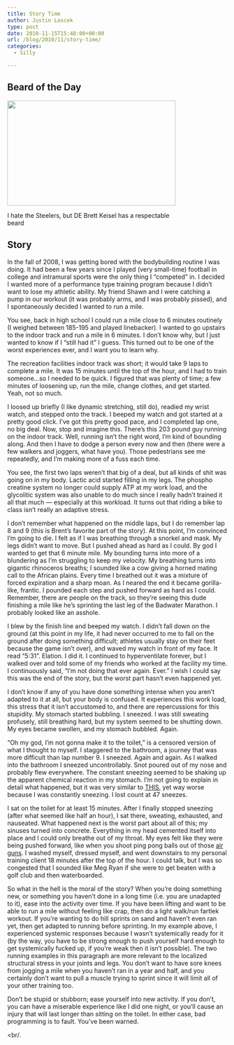 ```yaml
---
title: Story Time
author: Justin Lascek
type: post
date: 2010-11-15T15:48:00+00:00
url: /blog/2010/11/story-time/
categories:
  - Silly

---
```

## Beard of the Day

<div id="attachment_3189" style="width: 395px" class="wp-caption aligncenter">
  <a href="/2010/11/keisel.jpg"><img aria-describedby="caption-attachment-3189" data-attachment-id="3189" data-permalink="/blog/2010/11/story-time/keisel/" data-orig-file="/2010/11/keisel.jpg" data-orig-size="385,240" data-comments-opened="1" data-image-meta="{&quot;aperture&quot;:&quot;0&quot;,&quot;credit&quot;:&quot;&quot;,&quot;camera&quot;:&quot;&quot;,&quot;caption&quot;:&quot;&quot;,&quot;created_timestamp&quot;:&quot;0&quot;,&quot;copyright&quot;:&quot;&quot;,&quot;focal_length&quot;:&quot;0&quot;,&quot;iso&quot;:&quot;0&quot;,&quot;shutter_speed&quot;:&quot;0&quot;,&quot;title&quot;:&quot;&quot;}" data-image-title="keisel" data-image-description="" data-medium-file="/2010/11/keisel.jpg" data-large-file="/2010/11/keisel.jpg" src="/2010/11/keisel.jpg" alt="" title="keisel" width="385" height="240" class="size-full wp-image-3189" /></a>
  
  <p id="caption-attachment-3189" class="wp-caption-text">
    I hate the Steelers, but DE Brett Keisel has a respectable beard
  </p>
</div>


  


## Story

In the fall of 2008, I was getting bored with the bodybuilding routine I was doing. It had been a few years since I played (very small-time) football in college and intramural sports were the only thing I &#8220;competed&#8221; in. I decided I wanted more of a performance type training program because I didn&#8217;t want to lose my athletic ability. My friend Shawn and I were catching a pump in our workout (it was probably arms, and I was probably pissed), and I spontaneously decided I wanted to run a mile.
  

  
You see, back in high school I could run a mile close to 6 minutes routinely (I weighed between 185-195 and played linebacker). I wanted to go upstairs to the indoor track and run a mile in 6 minutes. I don&#8217;t know why, but I just wanted to know if I &#8220;still had it&#8221; I guess. This turned out to be one of the worst experiences ever, and I want you to learn why.
  

  
The recreation facilities indoor track was short; it would take 9 laps to complete a mile. It was 15 minutes until the top of the hour, and I had to train someone&#8230;so I needed to be quick. I figured that was plenty of time; a few minutes of loosening up, run the mile, change clothes, and get started. Yeah, not so much.
  

  
I loosed up briefly (I like dynamic stretching, still do), readied my wrist watch, and stepped onto the track. I beeped my watch and got started at a pretty good click. I&#8217;ve got this pretty good pace, and I completed lap one, no big deal. Now, stop and imagine this. There&#8217;s this 203 pound guy running on the indoor track. Well, running isn&#8217;t the right word, I&#8217;m kind of bounding along. And then I have to dodge a person every now and then (there were a few walkers and joggers, what have you). Those pedestrians see me repeatedly, and I&#8217;m making more of a fuss each time.
  

  
You see, the first two laps weren&#8217;t that big of a deal, but all kinds of shit was going on in my body. Lactic acid started filling in my legs. The phospho creatine system no longer could supply ATP at my work load, and the glycolitic system was also unable to do much since I really hadn&#8217;t trained it all that much &#8212; especially at this workload. It turns out that riding a bike to class isn&#8217;t really an adaptive stress.
  

  
I don&#8217;t remember what happened on the middle laps, but I do remember lap 8 and 9 (this is Brent&#8217;s favorite part of the story). At this point, I&#8217;m convinced I&#8217;m going to die. I felt as if I was breathing through a snorkel and mask. My legs didn&#8217;t want to move. But I pushed ahead as hard as I could. By god I wanted to get that 6 minute mile. My bounding turns into more of a blundering as I&#8217;m struggling to keep my velocity. My breathing turns into gigantic rhinoceros breaths; I sounded like a cow giving a horned mating call to the African plains. Every time I breathed out it was a mixture of forced expiration and a sharp moan. As I neared the end it became gorilla-like, frantic. I pounded each step and pushed forward as hard as I could. Remember, there are people on the track, so they&#8217;re seeing this dude finishing a mile like he&#8217;s sprinting the last leg of the Badwater Marathon. I probably looked like an asshole.
  

  
I blew by the finish line and beeped my watch. I didn&#8217;t fall down on the ground (at this point in my life, it had never occurred to me to fall on the ground after doing something difficult; athletes usually stay on their feet because the game isn&#8217;t over), and waved my watch in front of my face. It read &#8220;5:31&#8221;. Elation. I did it. I continued to hyperventilate forever, but I walked over and told some of my friends who worked at the facility my time. I continuously said, &#8220;I&#8217;m not doing that ever again. Ever.&#8221; I wish I could say this was the end of the story, but the worst part hasn&#8217;t even happened yet.
  

  
I don&#8217;t know if any of you have done something intense when you aren&#8217;t adapted to it at all, but your body is confused. It experiences this work load, this stress that it isn&#8217;t accustomed to, and there are repercussions for this stupidity. My stomach started bubbling. I sneezed. I was still sweating profusely, still breathing hard, but my system seemed to be shutting down. My eyes became swollen, and my stomach bubbled. Again.
  

  
&#8220;Oh my god, I&#8217;m not gonna make it to the toilet,&#8221; is a censored version of what I thought to myself. I staggered to the bathroom, a journey that was more difficult than lap number 9. I sneezed. Again and again. As I walked into the bathroom I sneezed uncontrollably. Snot poured out of my nose and probably flew everywhere. The constant sneezing seemed to be shaking up the apparent chemical reaction in my stomach. I&#8217;m not going to explain in detail what happened, but it was very similar to [THIS][1], yet way worse because I was constantly sneezing. I lost count at 47 sneezes.
  

  
I sat on the toilet for at least 15 minutes. After I finally stopped sneezing (after what seemed like half an hour), I sat there, sweating, exhausted, and nauseated. What happened next is the worst part about all of this; my sinuses turned into concrete. Everything in my head cemented itself into place and I could only breathe out of my throat. My eyes felt like they were being pushed forward, like when you shoot ping pong balls out of those [air guns][2]. I washed myself, dressed myself, and went downstairs to my personal training client 18 minutes after the top of the hour. I could talk, but I was so congested that I sounded like Meg Ryan if she were to get beaten with a golf club and then waterboarded.
  

  
So what in the hell is the moral of the story? When you&#8217;re doing something new, or something you haven&#8217;t done in a long time (i.e. you are unadapted to it), ease into the activity over time. If you have been lifting and want to be able to run a mile without feeling like crap, then do a light walk/run fartlek workout. If you&#8217;re wanting to do hill sprints on sand and haven&#8217;t even ran yet, then get adapted to running before sprinting. In my example above, I experienced systemic responses because I wasn&#8217;t systemically ready for it (by the way, you have to be strong enough to push yourself hard enough to get systemically fucked up, if you&#8217;re weak then it isn&#8217;t possible). The two running examples in this paragraph are more relevant to the localized structural stress in your joints and legs. You don&#8217;t want to have sore knees from jogging a mile when you haven&#8217;t ran in a year and half, and you certainly don&#8217;t want to pull a muscle trying to sprint since it will limit all of your other training too.
  

  
Don&#8217;t be stupid or stubborn; ease yourself into new activity. If you don&#8217;t, you can have a miserable experience like I did one night, or you&#8217;ll cause an injury that will last longer than sitting on the toilet. In either case, bad programming is to fault. You&#8217;ve been warned.
  
<br/.

 [1]: http://www.youtube.com/watch?v=b7l6jg4Hlog&feature=related
 [2]: http://www.impexol.cn/Files/UpFiles/Toys/Toy_Guns/Ping-Pong_Gun.jpg
